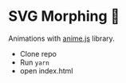 # SVG Morphing 🌙
Animations with [anime.js](https://animejs.com) library.
- Clone repo
- Run `yarn`
- open index.html
